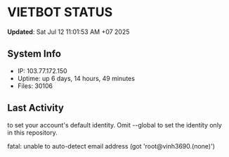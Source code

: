 # VIETBOT STATUS
**Updated**: Sat Jul 12 11:01:53 AM +07 2025

## System Info
- IP: 103.77.172.150
- Uptime: up 6 days, 14 hours, 49 minutes
- Files: 30106

## Last Activity

to set your account's default identity.
Omit --global to set the identity only in this repository.

fatal: unable to auto-detect email address (got 'root@vinh3690.(none)')
